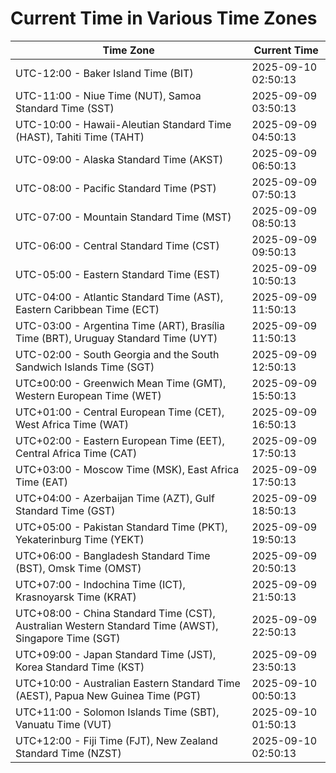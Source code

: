 # Current Time in Various Time Zones

| Time Zone | Current Time |
|-----------|--------------|
| UTC-12:00 - Baker Island Time (BIT) | 2025-09-10 02:50:13 |
| UTC-11:00 - Niue Time (NUT), Samoa Standard Time (SST) | 2025-09-09 03:50:13 |
| UTC-10:00 - Hawaii-Aleutian Standard Time (HAST), Tahiti Time (TAHT) | 2025-09-09 04:50:13 |
| UTC-09:00 - Alaska Standard Time (AKST) | 2025-09-09 06:50:13 |
| UTC-08:00 - Pacific Standard Time (PST) | 2025-09-09 07:50:13 |
| UTC-07:00 - Mountain Standard Time (MST) | 2025-09-09 08:50:13 |
| UTC-06:00 - Central Standard Time (CST) | 2025-09-09 09:50:13 |
| UTC-05:00 - Eastern Standard Time (EST) | 2025-09-09 10:50:13 |
| UTC-04:00 - Atlantic Standard Time (AST), Eastern Caribbean Time (ECT) | 2025-09-09 11:50:13 |
| UTC-03:00 - Argentina Time (ART), Brasília Time (BRT), Uruguay Standard Time (UYT) | 2025-09-09 11:50:13 |
| UTC-02:00 - South Georgia and the South Sandwich Islands Time (SGT) | 2025-09-09 12:50:13 |
| UTC±00:00 - Greenwich Mean Time (GMT), Western European Time (WET) | 2025-09-09 15:50:13 |
| UTC+01:00 - Central European Time (CET), West Africa Time (WAT) | 2025-09-09 16:50:13 |
| UTC+02:00 - Eastern European Time (EET), Central Africa Time (CAT) | 2025-09-09 17:50:13 |
| UTC+03:00 - Moscow Time (MSK), East Africa Time (EAT) | 2025-09-09 17:50:13 |
| UTC+04:00 - Azerbaijan Time (AZT), Gulf Standard Time (GST) | 2025-09-09 18:50:13 |
| UTC+05:00 - Pakistan Standard Time (PKT), Yekaterinburg Time (YEKT) | 2025-09-09 19:50:13 |
| UTC+06:00 - Bangladesh Standard Time (BST), Omsk Time (OMST) | 2025-09-09 20:50:13 |
| UTC+07:00 - Indochina Time (ICT), Krasnoyarsk Time (KRAT) | 2025-09-09 21:50:13 |
| UTC+08:00 - China Standard Time (CST), Australian Western Standard Time (AWST), Singapore Time (SGT) | 2025-09-09 22:50:13 |
| UTC+09:00 - Japan Standard Time (JST), Korea Standard Time (KST) | 2025-09-09 23:50:13 |
| UTC+10:00 - Australian Eastern Standard Time (AEST), Papua New Guinea Time (PGT) | 2025-09-10 00:50:13 |
| UTC+11:00 - Solomon Islands Time (SBT), Vanuatu Time (VUT) | 2025-09-10 01:50:13 |
| UTC+12:00 - Fiji Time (FJT), New Zealand Standard Time (NZST) | 2025-09-10 02:50:13 |

